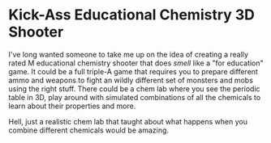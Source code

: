 # Kick-Ass Educational Chemistry 3D Shooter

I've long wanted someone to take me up on the idea of creating a really
rated M educational chemistry shooter that does *smell* like a "for
education" game. It could be a full triple-A game that requires you to
prepare different ammo and weapons to fight an wildly different set of
monsters and mobs using the right stuff. There could be a chem lab where
you see the periodic table in 3D, play around with simulated
combinations of all the chemicals to learn about their properties and
more.

Hell, just a realistic chem lab that taught about what happens when you
combine different chemicals would be amazing.

